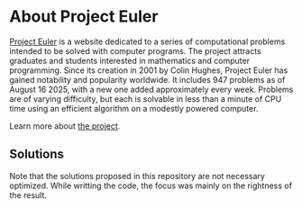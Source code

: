 # About Project Euler

[Project Euler](https://projecteuler.net/) is a website dedicated to a series of computational problems intended to be solved with computer programs. The project attracts graduates and students interested in mathematics and computer programming. Since its creation in 2001 by Colin Hughes, Project Euler has gained notability and popularity worldwide. It includes 947 problems as of August 16 2025, with a new one added approximately every week. Problems are of varying difficulty, but each is solvable in less than a minute of CPU time using an efficient algorithm on a modestly powered computer.

Learn more about [the project](https://projecteuler.net/about).

## Solutions

Note that the solutions proposed in this repository are not necessary optimized. While writting the code, the focus was mainly on the rightness of the result.
